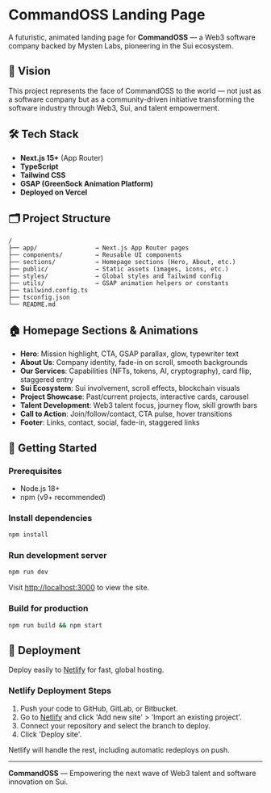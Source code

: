 # CommandOSS Landing Page

A futuristic, animated landing page for **CommandOSS** — a Web3 software company backed by Mysten Labs, pioneering in the Sui ecosystem.

## 🚀 Vision
This project represents the face of CommandOSS to the world — not just as a software company but as a community-driven initiative transforming the software industry through Web3, Sui, and talent empowerment.

## 🛠️ Tech Stack
- **Next.js 15+** (App Router)
- **TypeScript**
- **Tailwind CSS**
- **GSAP (GreenSock Animation Platform)**
- **Deployed on Vercel**

## 🗂️ Project Structure
```
/
├── app/                → Next.js App Router pages
├── components/         → Reusable UI components
├── sections/           → Homepage sections (Hero, About, etc.)
├── public/             → Static assets (images, icons, etc.)
├── styles/             → Global styles and Tailwind config
├── utils/              → GSAP animation helpers or constants
├── tailwind.config.ts
├── tsconfig.json
└── README.md
```

## 🏠 Homepage Sections & Animations
- **Hero**: Mission highlight, CTA, GSAP parallax, glow, typewriter text
- **About Us**: Company identity, fade-in on scroll, smooth backgrounds
- **Our Services**: Capabilities (NFTs, tokens, AI, cryptography), card flip, staggered entry
- **Sui Ecosystem**: Sui involvement, scroll effects, blockchain visuals
- **Project Showcase**: Past/current projects, interactive cards, carousel
- **Talent Development**: Web3 talent focus, journey flow, skill growth bars
- **Call to Action**: Join/follow/contact, CTA pulse, hover transitions
- **Footer**: Links, contact, social, fade-in, staggered links

## 🏁 Getting Started

### Prerequisites
- Node.js 18+
- npm (v9+ recommended)

### Install dependencies
```bash
npm install
```

### Run development server
```bash
npm run dev
```
Visit [http://localhost:3000](http://localhost:3000) to view the site.

### Build for production
```bash
npm run build && npm start
```

## 🚢 Deployment
Deploy easily to [Netlify](https://www.netlify.com/) for fast, global hosting.

### Netlify Deployment Steps
1. Push your code to GitHub, GitLab, or Bitbucket.
2. Go to [Netlify](https://app.netlify.com/) and click 'Add new site' > 'Import an existing project'.
3. Connect your repository and select the branch to deploy.
4. Click 'Deploy site'.

Netlify will handle the rest, including automatic redeploys on push.

---

**CommandOSS** — Empowering the next wave of Web3 talent and software innovation on Sui.